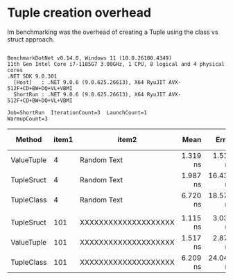 # Tuple creation overhead

Im benchmarking was the overhead of creating a Tuple using the class vs struct approach.

```

BenchmarkDotNet v0.14.0, Windows 11 (10.0.26100.4349)
11th Gen Intel Core i7-1185G7 3.00GHz, 1 CPU, 8 logical and 4 physical cores
.NET SDK 9.0.301
  [Host]   : .NET 9.0.6 (9.0.625.26613), X64 RyuJIT AVX-512F+CD+BW+DQ+VL+VBMI
  ShortRun : .NET 9.0.6 (9.0.625.26613), X64 RyuJIT AVX-512F+CD+BW+DQ+VL+VBMI

Job=ShortRun  IterationCount=3  LaunchCount=1  
WarmupCount=3  

```
| Method     | item1 | item2                | Mean     | Error     | StdDev    | StdErr    | Min      | Max      | Op/s          | Ratio | Gen0   | Allocated | Alloc Ratio |
|----------- |------ |--------------------- |---------:|----------:|----------:|----------:|---------:|---------:|--------------:|------:|-------:|----------:|------------:|
| ValueTuple | 4     | Random Text          | 1.319 ns |  1.515 ns | 0.0831 ns | 0.0480 ns | 1.224 ns | 1.377 ns | 758,216,569.7 |  0.75 |      - |         - |          NA |
| TupleSruct | 4     | Random Text          | 1.987 ns | 16.432 ns | 0.9007 ns | 0.5200 ns | 1.419 ns | 3.025 ns | 503,363,544.5 |  1.12 |      - |         - |          NA |
| TupleClass | 4     | Random Text          | 6.720 ns | 18.579 ns | 1.0184 ns | 0.5880 ns | 5.574 ns | 7.522 ns | 148,817,256.4 |  3.80 | 0.0051 |      32 B |          NA |
|            |       |                      |          |           |           |           |          |          |               |       |        |           |             |
| TupleSruct | 101   | XXXXXXXXXXXXXXXXXXXX | 1.115 ns |  3.037 ns | 0.1664 ns | 0.0961 ns | 1.017 ns | 1.307 ns | 896,950,840.1 |  1.01 |      - |         - |          NA |
| ValueTuple | 101   | XXXXXXXXXXXXXXXXXXXX | 1.517 ns |  2.876 ns | 0.1576 ns | 0.0910 ns | 1.366 ns | 1.681 ns | 658,990,292.1 |  1.38 |      - |         - |          NA |
| TupleClass | 101   | XXXXXXXXXXXXXXXXXXXX | 6.209 ns | 24.040 ns | 1.3177 ns | 0.7608 ns | 5.097 ns | 7.665 ns | 161,054,754.1 |  5.65 | 0.0051 |      32 B |          NA |
